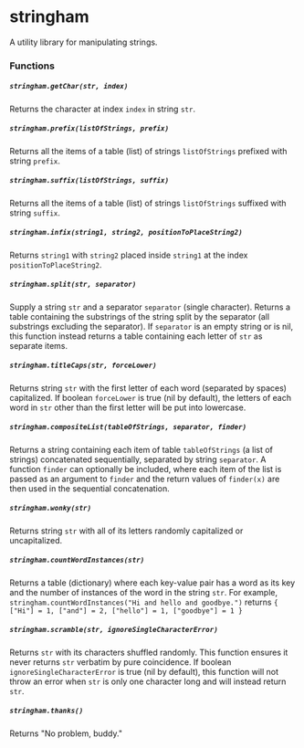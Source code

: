 # stringham
A utility library for manipulating strings.

### Functions
##### `stringham.getChar(str, index)`
Returns the character at index `index` in string `str`.

##### `stringham.prefix(listOfStrings, prefix)`
Returns all the items of a table (list) of strings `listOfStrings` prefixed with string `prefix`.

##### `stringham.suffix(listOfStrings, suffix)`
Returns all the items of a table (list) of strings `listOfStrings` suffixed with string `suffix`.

##### `stringham.infix(string1, string2, positionToPlaceString2)`
Returns `string1` with `string2` placed inside `string1` at the index `positionToPlaceString2`.

##### `stringham.split(str, separator)`
Supply a string `str` and a separator `separator` (single character). Returns a table containing the substrings of the string split by the separator (all substrings excluding the separator). If `separator` is an empty string or is nil, this function instead returns a table containing each letter of `str` as separate items.

##### `stringham.titleCaps(str, forceLower)`
Returns string `str` with the first letter of each word (separated by spaces) capitalized. If boolean `forceLower` is true (nil by default), the letters of each word in `str` other than the first letter will be put into lowercase.

##### `stringham.compositeList(tableOfStrings, separator, finder)`
Returns a string containing each item of table `tableOfStrings` (a list of strings) concatenated sequentially, separated by string `separator`. A function `finder` can optionally be included, where each item of the list is passed as an argument to `finder` and the return values of `finder(x)` are then used in the sequential concatenation.

##### `stringham.wonky(str)`
Returns string `str` with all of its letters randomly capitalized or uncapitalized.

##### `stringham.countWordInstances(str)`
Returns a table (dictionary) where each key-value pair has a word as its key and the number of instances of the word in the string `str`. For example, `stringham.countWordInstances("Hi and hello and goodbye.")` returns `{ ["Hi"] = 1, ["and"] = 2, ["hello"] = 1, ["goodbye"] = 1 }`

##### `stringham.scramble(str, ignoreSingleCharacterError)`
Returns `str` with its characters shuffled randomly. This function ensures it never returns `str` verbatim by pure coincidence. If boolean `ignoreSingleCharacterError` is true (nil by default), this function will not throw an error when `str` is only one character long and will instead return `str`.

##### `stringham.thanks()`
Returns "No problem, buddy."
